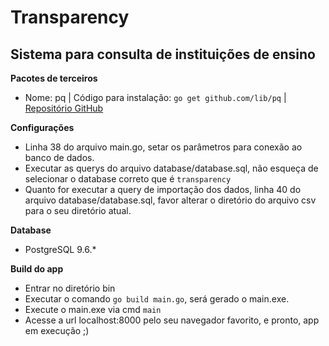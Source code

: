 # Transparency
## Sistema para consulta de instituições de ensino

**Pacotes de terceiros**
* Nome: pq | Código para instalação: `go get github.com/lib/pq` | [Repositório GitHub](https://github.com/lib/pq "Repositório GitHub") 

**Configurações**
* Linha 38 do arquivo main.go, setar os parâmetros para conexão ao banco de dados.
* Executar as querys do arquivo database/database.sql, não esqueça de selecionar o database correto que é `transparency`
* Quanto for executar a query de importação dos dados, linha 40 do arquivo database/database.sql, favor alterar o diretório do arquivo csv para o seu diretório atual.

**Database**
* PostgreSQL 9.6.*

**Build do app**
* Entrar no diretório bin
* Executar o comando `go build main.go`, será gerado o main.exe.
* Execute o main.exe via cmd `main`
* Acesse a url localhost:8000 pelo seu navegador favorito, e pronto, app em execução ;) 